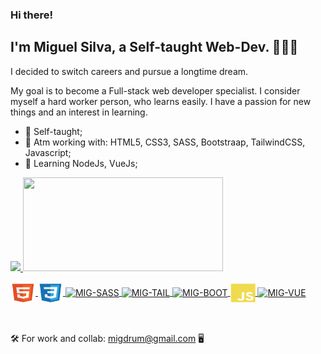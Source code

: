 ### Hi there! 
## I'm Miguel Silva, a Self-taught Web-Dev. 👋👋👋

I decided to switch careers and pursue a longtime dream. 

My goal is to become a Full-stack web developer specialist.
I consider myself a hard worker person, who learns easily. I have a passion for new things and an interest in learning.

- 📓 Self-taught;
- 📂 Atm working with: HTML5, CSS3, SASS, Bootstraap, TailwindCSS, Javascript;
- 🌱 Learning NodeJs, VueJs;

<div>
  <a href="https://github.com/migsilva89/">
  <img height="150em" src="https://github-readme-stats.vercel.app/api?username=migsilva89&show_icons=true&include_all_commits=true&theme=slateorange&                hide_border=true&count_private=true">

  <img height="150em" width="320em" src="https://github-readme-stats.vercel.app/api/top-langs/?username=migsilva89&layout=compact&theme=slateorange&include_all_commits=true&count_private=true">
    
</div>
  
<div style="display: inline_block"><br>
  <img align="center" alt="MIG-HTML" height="30" width="40" src="https://raw.githubusercontent.com/devicons/devicon/master/icons/html5/html5-original.svg">
  <img align="center" alt="MIG-CSS" height="30" width="40" src="https://raw.githubusercontent.com/devicons/devicon/master/icons/css3/css3-original.svg">
  <img align="center" alt="MIG-SASS" height="30" width="40" src="https://i.ibb.co/Mc06nkn/sass-1-logo-png-transparent.png">
  <img align="center" alt="MIG-TAIL" height="30" width="40" src="https://www.vectorlogo.zone/logos/tailwindcss/tailwindcss-icon.svg">
  <img align="center" alt="MIG-BOOT" height="30" width="40" src="https://upload.wikimedia.org/wikipedia/commons/b/b2/Bootstrap_logo.svg">
  <img align="center" alt="MIG-JS" height="30" width="40" src="https://raw.githubusercontent.com/devicons/devicon/master/icons/javascript/javascript-plain.svg">
<!--   <img align="center" alt="MIG-Js" height="30" width="40" src="https://www.vectorlogo.zone/logos/js_webpack/js_webpack-icon.svg"> -->
  
  <img align="center" alt="MIG-VUE" height="30" width="40" src="https://upload.wikimedia.org/wikipedia/commons/9/95/Vue.js_Logo_2.svg">
<!--   <img align="center" alt="MIG-Js" height="30" width="40" src="https://upload.wikimedia.org/wikipedia/commons/a/a7/React-icon.svg"> -->
  <a/>
</div>

<br>
<br>
  
<!--   <a href="https://vaib215.github.io/Projects/vaibphone.html" rel="nofollow"> Landing Page Using Tailwind-CSS</a> -->

🛠️ For work and collab: migdrum@gmail.com  🖥

<!-- 📂 More Projects: https://code-camp-responsive-wd-ld9d03x7e-migsilva89.vercel.app/ -->

